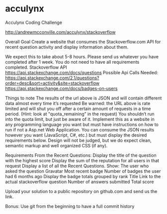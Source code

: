 # acculynx
Acculynx Coding Challenge

http://andrewmcconville.com/acculynx/stackoverflow

Overall Goal
Create a website that consumes the Stackoverflow.com API for recent question activity and display information about them.

We expect this to take about 5-8 hours. Please send us whatever you have completed after 1 week. You do not need to have all requirements completed.
Stackoverflow API
https://api.stackexchange.com/docs/questions
Possible Api Calls Needed:
https://api.stackexchange.com/2.1/questions?order=desc&sort=activity&site=stackoverflow
https://api.stackexchange.com/docs/badges-on-users

Things to note
The results of the url above is JSON and will contain different data almost every time it’s requested
Be warned: the URL above is rate limited and will shut you off after a certain amount of requests in a time period. (Hint: look at "quota_remaining” in the request) You shouldn’t run into the quota limit, but just be aware of it. 
Implement this as a website in any programming language you want but must have instructions on how to run if not a Asp.net Web Application.
You can consume the JSON results however you want (JavaScript, C#, etc.) but must display the desired requirements below.
Design will not be judged, but we do expect clean, semantic markup and well organized CSS (if any).

Requirements
From the Recent Questions:
Display the title of the question with the highest score
Display the sum of the reputation for all users in that request
Display a list of all the Recent Questions. Show:
The user who asked the question
Gravatar
Most recent badge
Number of badges the user had 6 months ago
Display the badge totals grouped by rank
Title
Link to the actual stackoverflow question
Number of answers submitted
Total score

Upload your solution to a public repository on github.com and send us the link.

Bonus: Use git from the beginning to have a full commit history